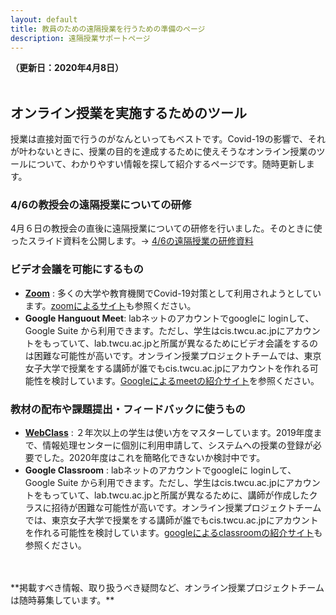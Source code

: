 ```yaml
---
layout: default
title: 教員のための遠隔授業を行うための準備のページ
description: 遠隔授業サポートページ
---
```


**（更新日：2020年4月8日）**
<br />
<br />

## オンライン授業を実施するためのツール

授業は直接対面で行うのがなんといってもベストです。Covid-19の影響で、それが叶わないときに、授業の目的を達成するために使えそうなオンライン授業のツールについて、わかりやすい情報を探して紹介するページです。随時更新します。

### 4/6の教授会の遠隔授業についての研修

4月６日の教授会の直後に遠隔授業についての研修を行いました。そのときに使ったスライド資料を公開します。-> [4/6の遠隔授業の研修資料](./200406_demo_online_class2.pdf)

### ビデオ会議を可能にするもの
- [**Zoom**](./zoom.html) :  多くの大学や教育機関でCovid-19対策として利用されようとしています。[zoomによるサイト](https://zoom.us)も参照ください。
- **Google Hanguout Meet**:  labネットのアカウントでgoogleに loginして、Google Suite から利用できます。ただし、学生はcis.twcu.ac.jpにアカウントをもっていて、lab.twcu.ac.jpと所属が異なるためにビデオ会議をするのは困難な可能性が高いです。オンライン授業プロジェクトチームでは、東京女子大学で授業をする講師が誰でもcis.twcu.ac.jpにアカウントを作れる可能性を検討しています。[Googleによるmeetの紹介サイト](https://gsuite.google.co.jp/intl/ja/products/meet/)を参照ください。

### 教材の配布や課題提出・フィードバックに使うもの
- [**WebClass**](./webclass.html) :  ２年次以上の学生は使い方をマスターしています。2019年度まで、情報処理センターに個別に利用申請して、システムへの授業の登録が必要でした。2020年度はこれを簡略化できないか検討中です。
- **Google Classroom** :  labネットのアカウントでgoogleに loginして、Google Suite から利用できます。ただし、学生はcis.twcu.ac.jpにアカウントをもっていて、lab.twcu.ac.jpと所属が異なるために、講師が作成したクラスに招待が困難な可能性が高いです。オンライン授業プロジェクトチームでは、東京女子大学で授業をする講師が誰でもcis.twcu.ac.jpにアカウントを作れる可能性を検討しています。[googleによるclassroomの紹介サイト](https://edu.google.com/intl/ja/products/classroom/)も参照ください。

<br />
<br />
**掲載すべき情報、取り扱うべき疑問など、オンライン授業プロジェクトチームは随時募集しています。**
<br />
<br />